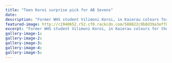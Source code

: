 ```yaml
---
title: "Teen Koroi surprise pick for AB Sevens"
date: 
description: "Former WHS student Vilimoni Koroi, in Kaierau colours for the 2014 Whanganui club sevens, has just been named in the All Black Sevens team for this weekend's Wellington Sevens..."
featured-image: http://c1940652.r52.cf0.rackcdn.com/588822c9b8d39a3eff001fc4/Vili-Koroi-selected-All-Blacks-Sevens-Jan-2017.jpg
excerpt: "Former WHS student Vilimoni Koroi, in Kaierau colours for the 2014 Whanganui club sevens, has just been named in the All Black Sevens team for this weekend's Wellington Sevens"
gallery-image-1: 
gallery-image-2: 
gallery-image-3: 
gallery-image-4: 
gallery-image-5: 
---
```

